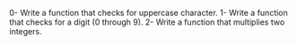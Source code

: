 0- Write a function that checks for uppercase character.
1- Write a function that checks for a digit (0 through 9).
2- Write a function that multiplies two integers.
